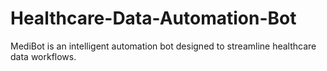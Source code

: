 # Healthcare-Data-Automation-Bot
MediBot is an intelligent automation bot designed to streamline healthcare data workflows.
